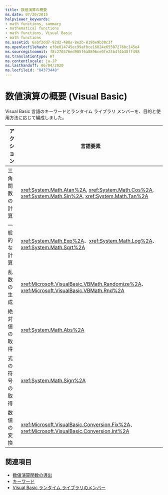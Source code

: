 ```yaml
---
title: 数値演算の概要
ms.date: 07/20/2015
helpviewer_keywords:
- math functions, summary
- mathematical functions
- math functions, Visual Basic
- math functions
ms.assetid: 6abf2dd7-92d2-488a-8e2b-819be9b30c3f
ms.openlocfilehash: ef0e014745ec99afbce16824e65587276bc145e4
ms.sourcegitcommit: f8c270376ed905f6a8896ce0fe25b4f4b38ff498
ms.translationtype: HT
ms.contentlocale: ja-JP
ms.lasthandoff: 06/04/2020
ms.locfileid: "84373448"
---
```

# <a name="math-summary-visual-basic"></a>数値演算の概要 (Visual Basic)
Visual Basic 言語のキーワードとランタイム ライブラリ メンバーを、目的と使用方法に応じて編成しました。  
  
|アクション|言語要素|  
|------------|----------------------|  
|三角関数の計算|<xref:System.Math.Atan%2A>, <xref:System.Math.Cos%2A>, <xref:System.Math.Sin%2A>, <xref:System.Math.Tan%2A>|  
|一般的な計算|<xref:System.Math.Exp%2A>、<xref:System.Math.Log%2A>、<xref:System.Math.Sqrt%2A>|  
|乱数の生成|<xref:Microsoft.VisualBasic.VBMath.Randomize%2A>、<xref:Microsoft.VisualBasic.VBMath.Rnd%2A>|  
|絶対値の取得|<xref:System.Math.Abs%2A>|  
|式の符号の取得|<xref:System.Math.Sign%2A>|  
|数値の変換|<xref:Microsoft.VisualBasic.Conversion.Fix%2A>、<xref:Microsoft.VisualBasic.Conversion.Int%2A>|  
  
## <a name="see-also"></a>関連項目

- [数値演算関数の導出](derived-math-functions.md)
- [キーワード](index.md)
- [Visual Basic ランタイム ライブラリのメンバー](../runtime-library-members.md)

